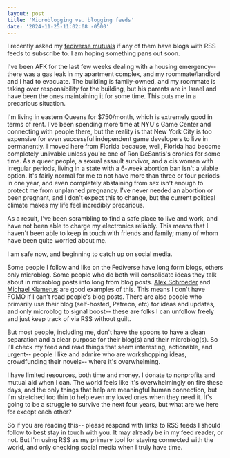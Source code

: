 ```yaml
---
layout: post
title: 'Microblogging vs. blogging feeds'
date: '2024-11-25-11:02:08 -0500'
---
```

I recently asked my [fediverse mutuals](http://social.city-of-glass.net/@cidney) if any of them have blogs with RSS feeds to subscribe to. I am hoping something pans out soon.

I've been AFK for the last few weeks dealing with a housing
emergency-- there was a gas leak in my apartment complex, and my
roommate/landlord and I had to evacuate. The building is family-owned,
and my roommate is taking over responsibility for the building, but
his parents are in Israel and have been the ones maintaining it for
some time. This puts me in a precarious situation.

I'm living in eastern Queens for $750/month, which is extremely good
in terms of rent. I've been spending more time at NYU's Game Center
and connecting with people there, but the reality is that New York
City is too expensive for even successful independent game developers
to live in permanently. I moved here from Florida because, well,
Florida had become completely unlivable unless you're one of Ron
DeSantis's cronies for some time. As a queer people, a sexual assault
survivor, and a cis woman with irregular periods, living in a state
with a 6-week abortion ban isn't a viable option. It's fairly normal
for me to not have more than three or four periods in one year, and
even completely abstaining from sex isn't enough to protect me from
unplanned pregnancy. I've never needed an abortion or been pregnant,
and I don't expect this to change, but the current political climate
makes my life feel incredibly precarious.

As a result, I've been scrambling to find a safe place to live and
work, and have not been able to charge my electronics reliably. This
means that I haven't been able to keep in touch with friends and
family; many of whom have been quite worried about me.

I am safe now, and beginning to catch up on social media.

Some people I follow and like on the Fediverse have long form blogs,
others only microblog. Some people who do both will consolidate ideas
they talk about in microblog posts into long from blog posts. [Alex
Schroeder](https://alexschroeder.ch/view/index) and [Michael
Klamerus](https://virtualmoose.org/) are good examples of this. This
means I don't have FOMO if I can't read people's blog posts. There are
also people who primarily use their blog (self-hosted, Patreon, etc)
for ideas and updates, and only microblog to signal boost-- these are
folks I can unfollow freely and just keep track of via RSS without
guilt.

But most people, including me, don't have the spoons to have a clean
separation and a clear purpose for their blog(s) and their
microblog(s). So I'll check my feed and read things that seem
interesting, actionable, and urgent-- people I like and admire who are
workshopping ideas, crowdfunding their novels-- where it's
overwhelming.

I have limited resources, both time and money. I donate to nonprofits
and mutual aid when I can. The world feels like it's overwhelmingly on
fire these days, and the only things that help are meaningful human
connection, but I'm stretched too thin to help even my loved ones when
they need it. It's going to be a struggle to survive the next four
years, but what are we here for except each other?

So if you are reading this-- please respond with links to RSS feeds I
should follow to best stay in touch with you. It may already be in my
feed reader, or not. But I'm using RSS as my primary tool for staying
connected with the world, and only checking social media when I truly
have time.